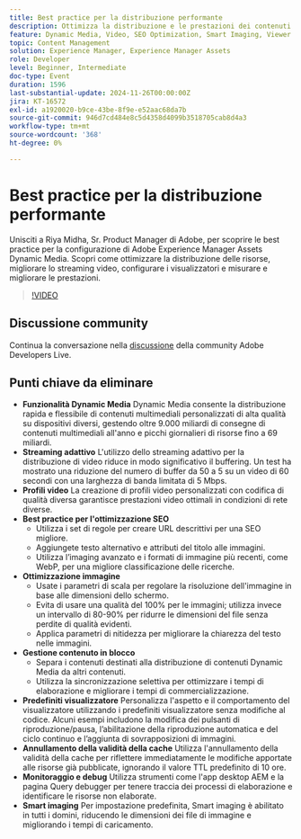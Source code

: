 ```yaml
---
title: Best practice per la distribuzione performante
description: Ottimizza la distribuzione e le prestazioni dei contenuti multimediali con Dynamic Media sfruttando lo streaming adattivo, i profili video personalizzati, le best practice SEO, l’ottimizzazione delle immagini, la gestione di contenuti in blocco, i predefiniti per visualizzatori, l’invalidamento della cache e l’imaging intelligente.
feature: Dynamic Media, Video, SEO Optimization, Smart Imaging, Viewer Presets, Best Practices
topic: Content Management
solution: Experience Manager, Experience Manager Assets
role: Developer
level: Beginner, Intermediate
doc-type: Event
duration: 1596
last-substantial-update: 2024-11-26T00:00:00Z
jira: KT-16572
exl-id: a1920020-b9ce-43be-8f9e-e52aac68da7b
source-git-commit: 946d7cd484e8c5d4358d4099b3518705cab8d4a3
workflow-type: tm+mt
source-wordcount: '368'
ht-degree: 0%

---
```


# Best practice per la distribuzione performante

Unisciti a Riya Midha, Sr. Product Manager di Adobe, per scoprire le best practice per la configurazione di Adobe Experience Manager Assets Dynamic Media. Scopri come ottimizzare la distribuzione delle risorse, migliorare lo streaming video, configurare i visualizzatori e misurare e migliorare le prestazioni.

>[!VIDEO](https://video.tv.adobe.com/v/3440399/?learn=on&enablevpops)

## Discussione community

Continua la conversazione nella [discussione](https://adobe.ly/3YGedpb) della community Adobe Developers Live.

## Punti chiave da eliminare

* **Funzionalità Dynamic Media** Dynamic Media consente la distribuzione rapida e flessibile di contenuti multimediali personalizzati di alta qualità su dispositivi diversi, gestendo oltre 9.000 miliardi di consegne di contenuti multimediali all&#39;anno e picchi giornalieri di risorse fino a 69 miliardi.
* **Streaming adattivo** L&#39;utilizzo dello streaming adattivo per la distribuzione di video riduce in modo significativo il buffering. Un test ha mostrato una riduzione del numero di buffer da 50 a 5 su un video di 60 secondi con una larghezza di banda limitata di 5 Mbps.
* **Profili video** La creazione di profili video personalizzati con codifica di qualità diversa garantisce prestazioni video ottimali in condizioni di rete diverse.
* **Best practice per l&#39;ottimizzazione SEO**
   * Utilizza i set di regole per creare URL descrittivi per una SEO migliore.
   * Aggiungete testo alternativo e attributi del titolo alle immagini.
   * Utilizza l’imaging avanzato e i formati di immagine più recenti, come WebP, per una migliore classificazione delle ricerche.
* **Ottimizzazione immagine**
   * Usate i parametri di scala per regolare la risoluzione dell&#39;immagine in base alle dimensioni dello schermo.
   * Evita di usare una qualità del 100% per le immagini; utilizza invece un intervallo di 80-90% per ridurre le dimensioni del file senza perdite di qualità evidenti.
   * Applica parametri di nitidezza per migliorare la chiarezza del testo nelle immagini.
* **Gestione contenuto in blocco**
   * Separa i contenuti destinati alla distribuzione di contenuti Dynamic Media da altri contenuti.
   * Utilizza la sincronizzazione selettiva per ottimizzare i tempi di elaborazione e migliorare i tempi di commercializzazione.
* **Predefiniti visualizzatore** Personalizza l&#39;aspetto e il comportamento del visualizzatore utilizzando i predefiniti visualizzatore senza modifiche al codice. Alcuni esempi includono la modifica dei pulsanti di riproduzione/pausa, l’abilitazione della riproduzione automatica e del ciclo continuo e l’aggiunta di sovrapposizioni di immagini.
* **Annullamento della validità della cache** Utilizza l&#39;annullamento della validità della cache per riflettere immediatamente le modifiche apportate alle risorse già pubblicate, ignorando il valore TTL predefinito di 10 ore.
* **Monitoraggio e debug** Utilizza strumenti come l&#39;app desktop AEM e la pagina Query debugger per tenere traccia dei processi di elaborazione e identificare le risorse non elaborate.
* **Smart imaging** Per impostazione predefinita, Smart imaging è abilitato in tutti i domini, riducendo le dimensioni dei file di immagine e migliorando i tempi di caricamento.
